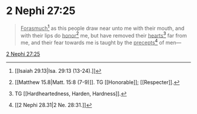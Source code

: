 # 2 Nephi 27:25

> <u>Forasmuch</u>[^a] as this people draw near unto me with their mouth, and with their lips do <u>honor</u>[^b] me, but have removed their <u>hearts</u>[^c] far from me, and their fear towards me is taught by the <u>precepts</u>[^d] of men—

[2 Nephi 27:25](https://www.churchofjesuschrist.org/study/scriptures/bofm/2-ne/27?lang=eng&id=p25#p25)


[^a]: [[Isaiah 29.13|Isa. 29:13 (13-24).]]
[^b]: [[Matthew 15.8|Matt. 15:8 (7-9)]]. TG [[Honorable]]; [[Respecter]].
[^c]: TG [[Hardheartedness, Harden, Hardness]].
[^d]: [[2 Nephi 28.31|2 Ne. 28:31.]]
